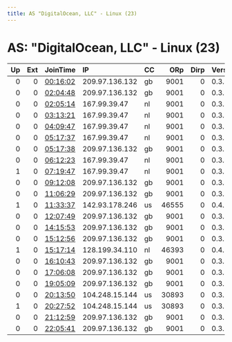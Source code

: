 ```yaml
---
title: AS "DigitalOcean, LLC" - Linux (23)
---
```


# AS: "DigitalOcean, LLC" - Linux (23)

|   Up |   Ext | JoinTime                                                                                            | IP             | CC   |   ORp |   Dirp | Version   | Contact   | Nickname      |   eFamMembers |
|-----:|------:|:----------------------------------------------------------------------------------------------------|:---------------|:-----|------:|-------:|:----------|:----------|:--------------|--------------:|
|    0 |     0 | [00:16:02](https://metrics.torproject.org/rs.html#details/AE0412BE58957C36D0BF27A5AE8F9903429E1911) | 209.97.136.132 | gb   |  9001 |      0 | 0.3.4.11  | None      | hacktheplanet |             1 |
|    0 |     0 | [02:04:48](https://metrics.torproject.org/rs.html#details/3B5301D14D288908F01BC35C713F604615253DC0) | 209.97.136.132 | gb   |  9001 |      0 | 0.3.4.11  | None      | hacktheplanet |             1 |
|    0 |     0 | [02:05:14](https://metrics.torproject.org/rs.html#details/C49417AA49FF0BECAC85978AABD2807FD0C1073E) | 167.99.39.47   | nl   |  9001 |      0 | 0.3.4.11  | None      | hacktheplanet |             1 |
|    0 |     0 | [03:13:21](https://metrics.torproject.org/rs.html#details/68D463C3871B3124019DCB099DDE1D8053EA1384) | 167.99.39.47   | nl   |  9001 |      0 | 0.3.4.11  | None      | hacktheplanet |             1 |
|    0 |     0 | [04:09:47](https://metrics.torproject.org/rs.html#details/794081D771CA4E696C485F49402BEB4A50EA0B0D) | 167.99.39.47   | nl   |  9001 |      0 | 0.3.4.11  | None      | hacktheplanet |             1 |
|    0 |     0 | [05:17:37](https://metrics.torproject.org/rs.html#details/16C76186E3697D056A31E871945998347DBAECF5) | 167.99.39.47   | nl   |  9001 |      0 | 0.3.4.11  | None      | hacktheplanet |             1 |
|    0 |     0 | [05:17:38](https://metrics.torproject.org/rs.html#details/EA46A17A669FC26F98BA90A6719FF8DBA057A59A) | 209.97.136.132 | gb   |  9001 |      0 | 0.3.4.11  | None      | hacktheplanet |             1 |
|    0 |     0 | [06:12:23](https://metrics.torproject.org/rs.html#details/AD07A994364B294BB339D87CA564CE7B0A314BFD) | 167.99.39.47   | nl   |  9001 |      0 | 0.3.4.11  | None      | hacktheplanet |             1 |
|    1 |     0 | [07:19:47](https://metrics.torproject.org/rs.html#details/DAE181794E353135231CDCEFC3224F5368F4D28F) | 167.99.39.47   | nl   |  9001 |      0 | 0.3.4.11  | None      | hacktheplanet |             1 |
|    0 |     0 | [09:12:08](https://metrics.torproject.org/rs.html#details/4666C5F07B2D71FF35CCD047EE69CEE7559F5D44) | 209.97.136.132 | gb   |  9001 |      0 | 0.3.4.11  | None      | hacktheplanet |             1 |
|    0 |     0 | [11:06:29](https://metrics.torproject.org/rs.html#details/6A22B83E20F656D627CA9E427BCB4F0AFBA199D6) | 209.97.136.132 | gb   |  9001 |      0 | 0.3.4.11  | None      | hacktheplanet |             1 |
|    1 |     0 | [11:33:37](https://metrics.torproject.org/rs.html#details/A40BA43634261BA9C1A1258F0EF5CC1602B8EFC5) | 142.93.178.246 | us   | 46555 |      0 | 0.4.2.5   | None      | Unnamed       |             1 |
|    0 |     0 | [12:07:49](https://metrics.torproject.org/rs.html#details/17431B0A303D369068308E71FA6593BE3C526AFE) | 209.97.136.132 | gb   |  9001 |      0 | 0.3.4.11  | None      | hacktheplanet |             1 |
|    0 |     0 | [14:15:53](https://metrics.torproject.org/rs.html#details/5ADB3F7D9DE32D35725E2C052CAE93C901A4FACA) | 209.97.136.132 | gb   |  9001 |      0 | 0.3.4.11  | None      | hacktheplanet |             1 |
|    0 |     0 | [15:12:56](https://metrics.torproject.org/rs.html#details/21D077549EE2148AB914E3887B3B236BE9D09C22) | 209.97.136.132 | gb   |  9001 |      0 | 0.3.4.11  | None      | hacktheplanet |             1 |
|    1 |     0 | [15:17:14](https://metrics.torproject.org/rs.html#details/6656C18EFDB8E275C01D5F0268D835A79A8050AF) | 128.199.34.110 | nl   | 46393 |      0 | 0.4.1.6   | None      | Unnamed       |             1 |
|    0 |     0 | [16:10:43](https://metrics.torproject.org/rs.html#details/8906CAB74371002CD23122A7080803F377794437) | 209.97.136.132 | gb   |  9001 |      0 | 0.3.4.11  | None      | hacktheplanet |             1 |
|    0 |     0 | [17:06:08](https://metrics.torproject.org/rs.html#details/F7B2C4AD380822903C02F2491C97F17704EDFF22) | 209.97.136.132 | gb   |  9001 |      0 | 0.3.4.11  | None      | hacktheplanet |             1 |
|    0 |     0 | [19:05:09](https://metrics.torproject.org/rs.html#details/E6ECECC4080EBC8192C9A9978B82CF05C362437A) | 209.97.136.132 | gb   |  9001 |      0 | 0.3.4.11  | None      | hacktheplanet |             1 |
|    0 |     0 | [20:13:50](https://metrics.torproject.org/rs.html#details/DBC7E4AC656363D3DFF812174294BF220AD2EFBA) | 104.248.15.144 | us   | 30893 |      0 | 0.3.5.8   | None      | dokstor       |             1 |
|    1 |     0 | [20:27:52](https://metrics.torproject.org/rs.html#details/73BABAB5DBE28F48F39AAFD34D5E9CDCA3FEE056) | 104.248.15.144 | us   | 30893 |      0 | 0.3.5.8   | None      | mwtdokstor    |             1 |
|    0 |     0 | [21:12:59](https://metrics.torproject.org/rs.html#details/C1D858809F905C0E53498BBA868595C5C8AFE93D) | 209.97.136.132 | gb   |  9001 |      0 | 0.3.4.11  | None      | hacktheplanet |             1 |
|    0 |     0 | [22:05:41](https://metrics.torproject.org/rs.html#details/FBDAC1374432154C42882CADC4452161B8C0F666) | 209.97.136.132 | gb   |  9001 |      0 | 0.3.4.11  | None      | hacktheplanet |             1 |
